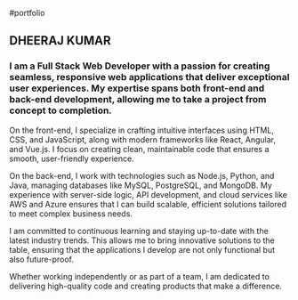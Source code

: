#portfolio
## DHEERAJ KUMAR
### I am a Full Stack Web Developer with a passion for creating seamless, responsive web applications that deliver exceptional user experiences. My expertise spans both front-end and back-end development, allowing me to take a project from concept to completion.

On the front-end, I specialize in crafting intuitive interfaces using HTML, CSS, and JavaScript, along with modern frameworks like React, Angular, and Vue.js. I focus on creating clean, maintainable code that ensures a smooth, user-friendly experience.

On the back-end, I work with technologies such as Node.js, Python, and Java, managing databases like MySQL, PostgreSQL, and MongoDB. My experience with server-side logic, API development, and cloud services like AWS and Azure ensures that I can build scalable, efficient solutions tailored to meet complex business needs.

I am committed to continuous learning and staying up-to-date with the latest industry trends. This allows me to bring innovative solutions to the table, ensuring that the applications I develop are not only functional but also future-proof.

Whether working independently or as part of a team, I am dedicated to delivering high-quality code and creating products that make a difference.
